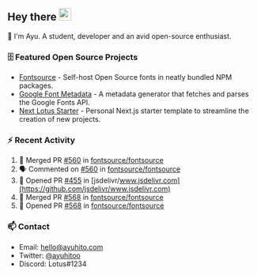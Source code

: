 ## Hey there <img src="https://media.giphy.com/media/hvRJCLFzcasrR4ia7z/giphy.gif" width="25" height="25">

📝 I'm Ayu. A student, developer and an avid open-source enthusiast.

### 🗄 Featured Open Source Projects

- [Fontsource](https://github.com/fontsource/fontsource) - Self-host Open Source fonts in neatly bundled NPM packages.
- [Google Font Metadata](https://github.com/fontsource/google-font-metadata) - A metadata generator that fetches and parses the Google Fonts API.
- [Next Lotus Starter](https://github.com/DecliningLotus/next-lotus-starter) - Personal Next.js starter template to streamline the creation of new projects.

### ⚡ Recent Activity

<!--START_SECTION:activity-->

1. 🎉 Merged PR [#560](https://github.com/fontsource/fontsource/pull/560) in [fontsource/fontsource](https://github.com/fontsource/fontsource)
2. 🗣 Commented on [#560](https://github.com/fontsource/fontsource/issues/560) in [fontsource/fontsource](https://github.com/fontsource/fontsource)
3. 💪 Opened PR [#455](https://github.com/jsdelivr/www.jsdelivr.com/pull/455) in [jsdelivr/www.jsdelivr.com](https://github.com/jsdelivr/www.jsdelivr.com)
4. 🎉 Merged PR [#568](https://github.com/fontsource/fontsource/pull/568) in [fontsource/fontsource](https://github.com/fontsource/fontsource)
5. 💪 Opened PR [#568](https://github.com/fontsource/fontsource/pull/568) in [fontsource/fontsource](https://github.com/fontsource/fontsource)
<!--END_SECTION:activity-->

### 📫 Contact

- Email: hello@ayuhito.com
- Twitter: [@ayuhitoo](https://twitter.com/ayuhitoo)
- Discord: Lotus#1234
